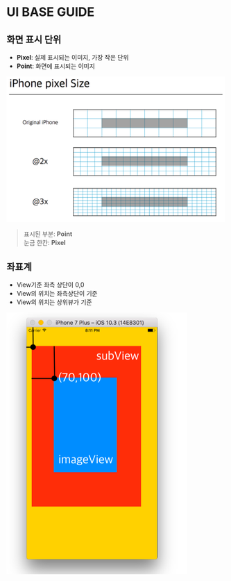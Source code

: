 # UI BASE GUIDE
## 화면 표시 단위
- **Pixel**: 실제 표시되는 이미지, 가장 작은 단위
- **Point**: 화면에 표시되는 이미지

![pixel&point](./img/pixelSize.png)

> 표시된 부분: **Point**  
> 눈금 한칸: **Pixel**

## 좌표계

- View기준 좌측 상단이 0,0
- View의 위치는 좌측상단이 기준
- View의 위치는 상위뷰가 기준

![좌표계](./img/Frame-Base.png "좌표계 기준")


